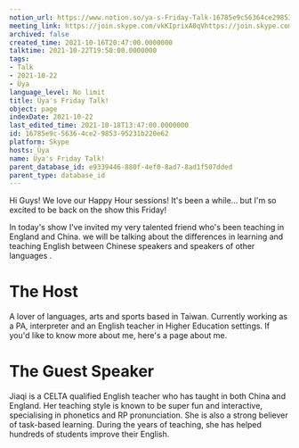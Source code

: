 ```yaml
---
notion_url: https://www.notion.so/ya-s-Friday-Talk-16785e9c56364ce2985395231b220e62
meeting_link: https://join.skype.com/vkKIprixA0qVhttps://join.skype.com/vkKIprixA0qV
archived: false
created_time: 2021-10-16T20:47:00.0000000
talktime: 2021-10-22T19:50:00.0000000
tags:
- Talk
- 2021-10-22
- Üya
language_level: No limit
title: Üya's Friday Talk!
object: page
indexDate: 2021-10-22
last_edited_time: 2021-10-18T13:47:00.0000000
id: 16785e9c-5636-4ce2-9853-95231b220e62
platform: Skype
hosts: Üya
name: Üya's Friday Talk!
parent_database_id: e9339446-880f-4ef0-8ad7-8ad1f507dded
parent_type: database_id
---
```


Hi Guys! 
We love our Happy Hour sessions! It's been a while... but I'm so excited to be back on the show this Friday!  

In today's show I've invited my very talented friend who's been teaching in England and China. 
we will be talking about the  differences in learning and teaching English between Chinese speakers and speakers of other languages .  


# The Host
A lover of languages, arts and sports based in Taiwan. Currently working as a PA, interpreter and an English teacher in Higher Education settings. 
If you'd like to know more about me, here's a page about me. 

# The Guest Speaker
Jiaqi is a CELTA qualified English teacher who has taught in both China and England. Her teaching style is known to be super fun and interactive, specialising in phonetics and RP pronunciation. She is also a strong believer of task-based learning. 
During the years of teaching, she has helped hundreds of students improve their English.
 
 
























